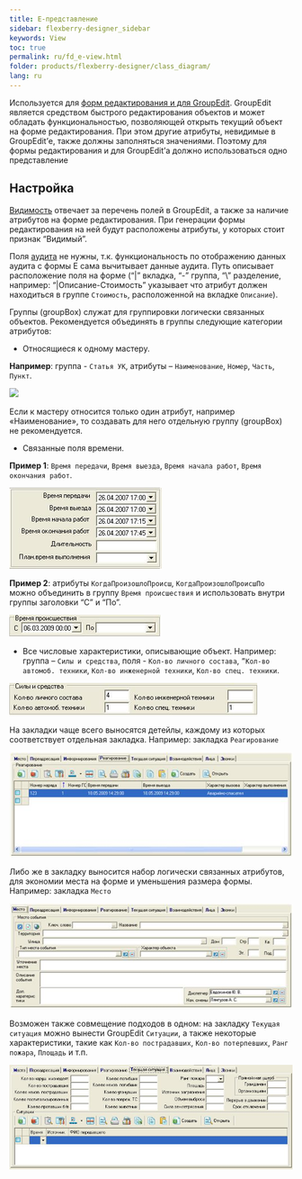 ```yaml
---
title: E-представление
sidebar: flexberry-designer_sidebar
keywords: View
toc: true
permalink: ru/fd_e-view.html
folder: products/flexberry-designer/class_diagram/
lang: ru
---
```


Используется для [форм редактирования и для GroupEdit](fd_classes-with-stereotype-editform.html). GroupEdit является средством быстрого редактирования объектов и может обладать функциональностью, позволяющей открыть текущий объект на форме редактирования. При этом другие атрибуты, невидимые в GroupEdit’е, также должны заполняться значениями. Поэтому для формы редактирования и для GroupEdit’а должно использоваться одно представление

## Настройка

[Видимость](fd_hidden-properties-in-view.html) отвечает за перечень полей в GroupEdit, а также за наличие атрибутов на форме редактирования. При генерации формы редактирования на ней будут расположены атрибуты, у которых стоит признак “Видимый”.

Поля [аудита](efs_audit.html) не нужны, т.к. функциональность по отображению данных аудита с формы Е сама вычитывает данные аудита.
Путь описывает расположение поля на форме (“|” вкладка, “-” группа, “\” разделение, например: “|Описание\-Стоимость” указывает что атрибут должен находиться в группе `Стоимость`, расположенной на вкладке `Описание`).

Группы (groupBox) служат для группировки логически связанных объектов. Рекомендуется объединять в группы следующие категории атрибутов:

*	Относящиеся к одному мастеру.

**Например**: группа - `Статья УК`, атрибуты – `Наименование`, `Номер`, `Часть`, `Пункт`.

![](/images/pages/products/flexberry-designer/class-diagram/class-diagram/EView1.JPG)


Если к мастеру относится только один атрибут, например «Наименование», то создавать для него отдельную группу (groupBox) не рекомендуется.

*	 Связанные поля времени.

**Пример 1**: `Время передачи`, `Время выезда`, `Время начала работ`, `Время окончания работ`.

![](/images/pages/products/flexberry-designer/class-diagram/EView2.JPG)


**Пример 2**: атрибуты `КогдаПроизошлоПроисш`, `КогдаПроизошлоПроисшПо` можно объединить в группу `Время происшествия` и использовать внутри группы заголовки “С” и “По”.

![](/images/pages/products/flexberry-designer/class-diagram/EView3.JPG)


*	Все числовые характеристики, описывающие объект. Например: группа – `Силы и средства`, поля - `Кол-во личного состава`, `”Кол-во автомоб. техники`, `Кол-во инженерной техники`, `Кол-во спец. техники`.

![](/images/pages/products/flexberry-designer/class-diagram/EView4.JPG)


На закладки чаще всего выносятся детейлы, каждому из которых соответствует отдельная закладка. Например: закладка `Реагирование`

![](/images/pages/products/flexberry-designer/class-diagram/EView5.JPG)


Либо же в закладку выносится набор логически связанных атрибутов, для экономии места на форме и уменьшения размера формы. Например: закладка `Место`

![](/images/pages/products/flexberry-designer/class-diagram/EView6.JPG)


Возможен также совмещение подходов в одном: на закладку `Текущая ситуация` можно вынести GroupEdit `Ситуации`, а также некоторые характеристики, такие как `Кол-во пострадавших`, `Кол-во потерпевших`, `Ранг пожара`, `Площадь` и т.п.

![](/images/pages/products/flexberry-designer/class-diagram/EView7.JPG)
